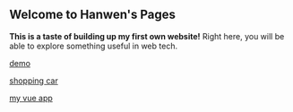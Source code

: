## Welcome to Hanwen's Pages

**This is a taste of building up my first own website!** Right here, you will be able to explore something useful in web tech. 

[demo](https://hanwen76.github.io/demo)

[shopping car](https://hanwen76.github.io/shopping_car)

[my vue app](https://hanwen76.github.io/dist)

